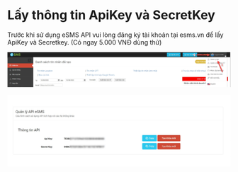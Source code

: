 # Lấy thông tin ApiKey và SecretKey

Trước khi sử dụng eSMS API vui lòng đăng ký tài khoản tại esms.vn để lấy ApiKey và Secretkey. (Có ngay 5.000 VNĐ dùng thử)

![Truy cập vào menu Quản lý API](../.gitbook/assets/CachlayAPIKEY.jpg)

![Sử dụng ApiKey và SecretKey để gửi tin, có thể tạo tới Key](../.gitbook/assets/2key.jpg)
